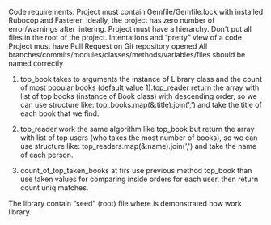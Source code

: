 Code requirements:
Project must contain Gemfile/Gemfile.lock with installed Rubocop and Fasterer. Ideally, the project has zero number of error/warnings after lintering.
Project must have a  hierarchy. Don't put all files in the root of the project. 
Intentations and “pretty” view of a code
Project must have Pull Request on Git repository opened
All branches/commits/modules/classes/methods/variables/files should be named correctly

1. top_book takes to arguments the instance of Library class and the count of most popular books (default value 1).top_reader return the array with list of top books (instance of Book class) with descending order, so we can use structure like:
top_books.map(&:title).join(',')
and take the title of each book that we find.

2. top_reader work the same algorithm like top_book but return the array with list of top users (who takes the most number of books), so we can use structure like:
top_readers.map(&:name).join(',')
and take the name of each person.

3. count_of_top_taken_books at firs use previous method top_book than use taken values for comparing inside orders for each user, then return count uniq matches.

The library contain “seed” (root) file where is demonstrated how work library.